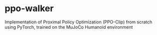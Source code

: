 # ppo-walker
Implementation of Proximal Policy Optimization (PPO-Clip) from scratch using PyTorch, trained on the MuJoCo Humanoid environment
